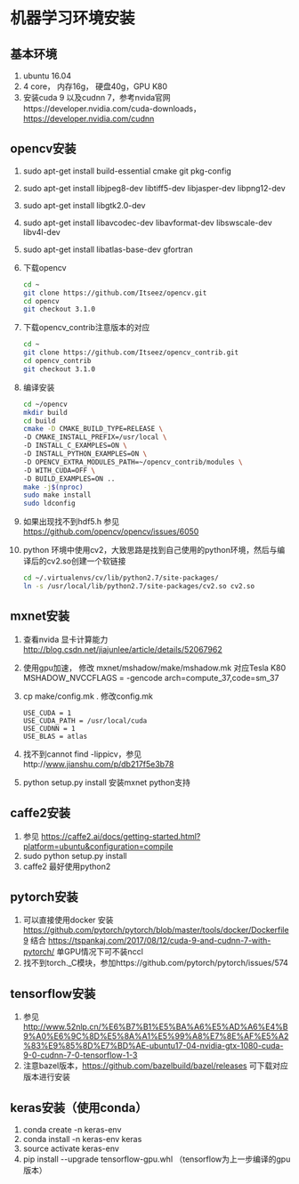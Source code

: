 # 机器学习环境安装
## 基本环境
1. ubuntu 16.04 
2. 4 core， 内存16g， 硬盘40g，GPU K80
3. 安装cuda 9 以及cudnn 7，参考nvida官网https://developer.nvidia.com/cuda-downloads，https://developer.nvidia.com/cudnn

## opencv安装
1. sudo apt-get install build-essential cmake git pkg-config
2. sudo apt-get install libjpeg8-dev libtiff5-dev libjasper-dev libpng12-dev
3. sudo apt-get install libgtk2.0-dev
4. sudo apt-get install libavcodec-dev libavformat-dev libswscale-dev libv4l-dev
5. sudo apt-get install libatlas-base-dev gfortran
6. 下载opencv
	```bash
	cd ~
	git clone https://github.com/Itseez/opencv.git
	cd opencv
	git checkout 3.1.0
	```
    
7. 下载opencv_contrib注意版本的对应
    ```bash
    cd ~
    git clone https://github.com/Itseez/opencv_contrib.git
    cd opencv_contrib
    git checkout 3.1.0
    ```
8. 编译安装
    ```bash
    cd ~/opencv
    mkdir build
    cd build
    cmake -D CMAKE_BUILD_TYPE=RELEASE \
	-D CMAKE_INSTALL_PREFIX=/usr/local \
	-D INSTALL_C_EXAMPLES=ON \
	-D INSTALL_PYTHON_EXAMPLES=ON \
	-D OPENCV_EXTRA_MODULES_PATH=~/opencv_contrib/modules \
  	-D WITH_CUDA=OFF \
	-D BUILD_EXAMPLES=ON ..
    make -j$(nproc)
    sudo make install
    sudo ldconfig
    ``` 
    
9. 如果出现找不到hdf5.h  参见 https://github.com/opencv/opencv/issues/6050
10. python 环境中使用cv2，大致思路是找到自己使用的python环境，然后与编译后的cv2.so创建一个软链接
    ```bash
    cd ~/.virtualenvs/cv/lib/python2.7/site-packages/
    ln -s /usr/local/lib/python2.7/site-packages/cv2.so cv2.so
    ```

## mxnet安装
1. 查看nvida 显卡计算能力 http://blog.csdn.net/jiajunlee/article/details/52067962
2. 使用gpu加速， 修改 mxnet/mshadow/make/mshadow.mk 对应Tesla K80
   MSHADOW_NVCCFLAGS = -gencode arch=compute_37,code=sm_37
3. cp make/config.mk .  修改config.mk
    ```code
    USE_CUDA = 1
    USE_CUDA_PATH = /usr/local/cuda
    USE_CUDNN = 1
    USE_BLAS = atlas
    ```

4. 找不到cannot find -lippicv，参见http://www.jianshu.com/p/db217f5e3b78
5. python setup.py install 安装mxnet python支持

## caffe2安装
1. 参见 https://caffe2.ai/docs/getting-started.html?platform=ubuntu&configuration=compile
2. sudo python setup.py install 
3. caffe2 最好使用python2

## pytorch安装
1. 可以直接使用docker 安装 https://github.com/pytorch/pytorch/blob/master/tools/docker/Dockerfile9 结合 https://tspankaj.com/2017/08/12/cuda-9-and-cudnn-7-with-pytorch/ 单GPU情况下可不装nccl
2. 找不到torch._C模块，参加https://github.com/pytorch/pytorch/issues/574

## tensorflow安装
1. 参见 http://www.52nlp.cn/%E6%B7%B1%E5%BA%A6%E5%AD%A6%E4%B9%A0%E6%9C%8D%E5%8A%A1%E5%99%A8%E7%8E%AF%E5%A2%83%E9%85%8D%E7%BD%AE-ubuntu17-04-nvidia-gtx-1080-cuda-9-0-cudnn-7-0-tensorflow-1-3
2. 注意bazel版本，https://github.com/bazelbuild/bazel/releases 可下载对应版本进行安装

## keras安装（使用conda）
1. conda create -n keras-env
2. conda install -n keras-env keras
3. source activate keras-env
4. pip install --upgrade tensorflow-gpu.whl （tensorflow为上一步编译的gpu版本）


